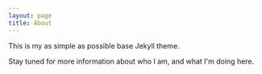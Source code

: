 ```yaml
---
layout: page
title: About
---
```


This is my as simple as possible base Jekyll theme.

Stay tuned for more information about who I am, and what I'm doing here.
